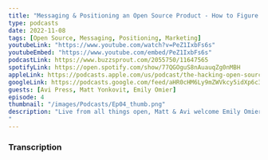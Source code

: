 ```yaml
---
title: "Messaging & Positioning an Open Source Product - How to Figure out if your Open Source Project Sucks. Ep 4"
type: podcasts
date: 2022-11-08
tags: [Open Source, Messaging, Positioning, Marketing]
youtubeLink: "https://www.youtube.com/watch?v=PeZ1IxbFs6s"
youtubeEmbed: "https://www.youtube.com/embed/PeZ1IxbFs6s"
podcastLink: https://www.buzzsprout.com/2055750/11647565
spotifyLink: https://open.spotify.com/show/77QGOguS8nAuauqZg0nMBH
appleLink: https://podcasts.apple.com/us/podcast/the-hacking-open-source-business-podcast/id1647254490
googleLink: https://podcasts.google.com/feed/aHR0cHM6Ly9mZWVkcy5idXp6c3Byb3V0LmNvbS8yMDU1NzUwLnJzcw
guests: [Avi Press, Matt Yonkovit, Emily Omier]
episode: 4
thumbnail: "/images/Podcasts/Ep04_thumb.png"
description: "Live from all things open, Matt & Avi welcome Emily Omier to the Hacking Open Source Business Podcast.  Emily and Avi discuss their talk on how to determine if your open source project sucks or not, as well as dig into how to interview users, figure out the position and messaging for your open source project, and more!  We hope you will join us!
"
---
```



###  Transcription  ###

